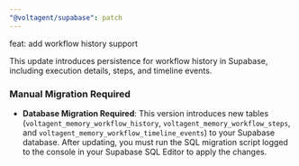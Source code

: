 ```yaml
---
"@voltagent/supabase": patch
---
```


feat: add workflow history support

This update introduces persistence for workflow history in Supabase, including execution details, steps, and timeline events.

### Manual Migration Required

- **Database Migration Required**: This version introduces new tables (`voltagent_memory_workflow_history`, `voltagent_memory_workflow_steps`, and `voltagent_memory_workflow_timeline_events`) to your Supabase database. After updating, you must run the SQL migration script logged to the console in your Supabase SQL Editor to apply the changes.
